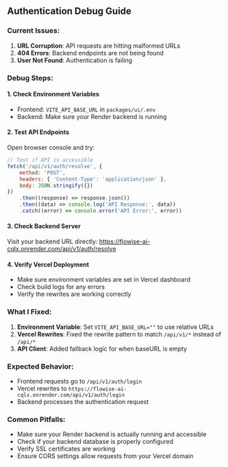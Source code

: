 ## Authentication Debug Guide

### Current Issues:

1. **URL Corruption**: API requests are hitting malformed URLs
2. **404 Errors**: Backend endpoints are not being found
3. **User Not Found**: Authentication is failing

### Debug Steps:

#### 1. Check Environment Variables

-   Frontend: `VITE_API_BASE_URL` in `packages/ui/.env`
-   Backend: Make sure your Render backend is running

#### 2. Test API Endpoints

Open browser console and try:

```javascript
// Test if API is accessible
fetch('/api/v1/auth/resolve', {
    method: 'POST',
    headers: { 'Content-Type': 'application/json' },
    body: JSON.stringify({})
})
    .then((response) => response.json())
    .then((data) => console.log('API Response:', data))
    .catch((error) => console.error('API Error:', error))
```

#### 3. Check Backend Server

Visit your backend URL directly: https://flowise-ai-cqlx.onrender.com/api/v1/auth/resolve

#### 4. Verify Vercel Deployment

-   Make sure environment variables are set in Vercel dashboard
-   Check build logs for any errors
-   Verify the rewrites are working correctly

### What I Fixed:

1. **Environment Variable**: Set `VITE_API_BASE_URL=""` to use relative URLs
2. **Vercel Rewrites**: Fixed the rewrite pattern to match `/api/v1/*` instead of `/api/*`
3. **API Client**: Added fallback logic for when baseURL is empty

### Expected Behavior:

-   Frontend requests go to `/api/v1/auth/login`
-   Vercel rewrites to `https://flowise-ai-cqlx.onrender.com/api/v1/auth/login`
-   Backend processes the authentication request

### Common Pitfalls:

-   Make sure your Render backend is actually running and accessible
-   Check if your backend database is properly configured
-   Verify SSL certificates are working
-   Ensure CORS settings allow requests from your Vercel domain
